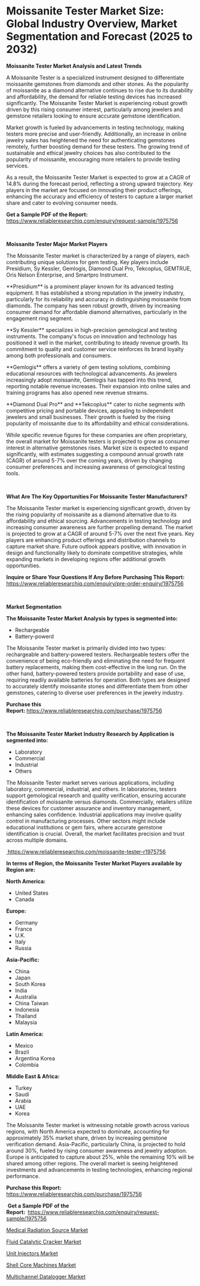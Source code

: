<p><h1>Moissanite Tester Market Size: Global Industry Overview, Market Segmentation and Forecast (2025 to 2032)</h1></p><p><strong>Moissanite Tester Market Analysis and Latest Trends</strong></p>
<p><p>A Moissanite Tester is a specialized instrument designed to differentiate moissanite gemstones from diamonds and other stones. As the popularity of moissanite as a diamond alternative continues to rise due to its durability and affordability, the demand for reliable testing devices has increased significantly. The Moissanite Tester Market is experiencing robust growth driven by this rising consumer interest, particularly among jewelers and gemstone retailers looking to ensure accurate gemstone identification.</p><p>Market growth is fueled by advancements in testing technology, making testers more precise and user-friendly. Additionally, an increase in online jewelry sales has heightened the need for authenticating gemstones remotely, further boosting demand for these testers. The growing trend of sustainable and ethical jewelry choices has also contributed to the popularity of moissanite, encouraging more retailers to provide testing services.</p><p>As a result, the Moissanite Tester Market is expected to grow at a CAGR of 14.8% during the forecast period, reflecting a strong upward trajectory. Key players in the market are focused on innovating their product offerings, enhancing the accuracy and efficiency of testers to capture a larger market share and cater to evolving consumer needs.</p></p>
<p><strong>Get a Sample PDF of the Report:&nbsp;</strong> <a href="https://www.reliableresearchiq.com/enquiry/request-sample/1975756?utm_campaign=1137&utm_medium=2&utm_source=Github&utm_content=ia&utm_term=20022025&utm_id=moissanite-tester">https://www.reliableresearchiq.com/enquiry/request-sample/1975756</a></p>
<p>&nbsp;</p>
<p><strong>Moissanite Tester Major Market Players</strong></p>
<p><p>The Moissanite Tester market is characterized by a range of players, each contributing unique solutions for gem testing. Key players include Presidium, Sy Kessler, Gemlogis, Diamond Dual Pro, Tekcoplus, GEMTRUE, Oris Nelson Enterprise, and Smartpro Instrument.</p><p>**Presidium** is a prominent player known for its advanced testing equipment. It has established a strong reputation in the jewelry industry, particularly for its reliability and accuracy in distinguishing moissanite from diamonds. The company has seen robust growth, driven by increasing consumer demand for affordable diamond alternatives, particularly in the engagement ring segment.</p><p>**Sy Kessler** specializes in high-precision gemological and testing instruments. The company's focus on innovation and technology has positioned it well in the market, contributing to steady revenue growth. Its commitment to quality and customer service reinforces its brand loyalty among both professionals and consumers.</p><p>**Gemlogis** offers a variety of gem testing solutions, combining educational resources with technological advancements. As jewelers increasingly adopt moissanite, Gemlogis has tapped into this trend, reporting notable revenue increases. Their expansion into online sales and training programs has also opened new revenue streams.</p><p>**Diamond Dual Pro** and **Tekcoplus** cater to niche segments with competitive pricing and portable devices, appealing to independent jewelers and small businesses. Their growth is fueled by the rising popularity of moissanite due to its affordability and ethical considerations.</p><p>While specific revenue figures for these companies are often proprietary, the overall market for Moissanite testers is projected to grow as consumer interest in alternative gemstones rises. Market size is expected to expand significantly, with estimates suggesting a compound annual growth rate (CAGR) of around 5-7% over the coming years, driven by changing consumer preferences and increasing awareness of gemological testing tools.</p></p>
<p>&nbsp;</p>
<p><strong>What Are The Key Opportunities For Moissanite Tester Manufacturers?</strong></p>
<p><p>The Moissanite Tester market is experiencing significant growth, driven by the rising popularity of moissanite as a diamond alternative due to its affordability and ethical sourcing. Advancements in testing technology and increasing consumer awareness are further propelling demand. The market is projected to grow at a CAGR of around 5-7% over the next five years. Key players are enhancing product offerings and distribution channels to capture market share. Future outlook appears positive, with innovation in design and functionality likely to dominate competitive strategies, while expanding markets in developing regions offer additional growth opportunities.</p></p>
<p><strong>Inquire or Share Your Questions If Any Before Purchasing This Report:</strong> <a href="https://www.reliableresearchiq.com/enquiry/pre-order-enquiry/1975756?utm_campaign=1137&utm_medium=2&utm_source=Github&utm_content=ia&utm_term=20022025&utm_id=moissanite-tester">https://www.reliableresearchiq.com/enquiry/pre-order-enquiry/1975756</a></p>
<p>&nbsp;</p>
<p><strong>Market Segmentation</strong></p>
<p><strong>The Moissanite Tester Market Analysis by types is segmented into:</strong></p>
<p><ul><li>Rechargeable</li><li>Battery-powerd</li></ul></p>
<p><p>The Moissanite Tester market is primarily divided into two types: rechargeable and battery-powered testers. Rechargeable testers offer the convenience of being eco-friendly and eliminating the need for frequent battery replacements, making them cost-effective in the long run. On the other hand, battery-powered testers provide portability and ease of use, requiring readily available batteries for operation. Both types are designed to accurately identify moissanite stones and differentiate them from other gemstones, catering to diverse user preferences in the jewelry industry.</p></p>
<p><strong>Purchase this Report:&nbsp;</strong><a href="https://www.reliableresearchiq.com/purchase/1975756?utm_campaign=1137&utm_medium=2&utm_source=Github&utm_content=ia&utm_term=20022025&utm_id=moissanite-tester">https://www.reliableresearchiq.com/purchase/1975756</a></p>
<p>&nbsp;</p>
<p><strong>The Moissanite Tester Market Industry Research by Application is segmented into:</strong></p>
<p><ul><li>Laboratory</li><li>Commercial</li><li>Industrial</li><li>Others</li></ul></p>
<p><p>The Moissanite Tester market serves various applications, including laboratory, commercial, industrial, and others. In laboratories, testers support gemological research and quality verification, ensuring accurate identification of moissanite versus diamonds. Commercially, retailers utilize these devices for customer assurance and inventory management, enhancing sales confidence. Industrial applications may involve quality control in manufacturing processes. Other sectors might include educational institutions or gem fairs, where accurate gemstone identification is crucial. Overall, the market facilitates precision and trust across multiple domains.</p></p>
<p><a href="https://www.reliableresearchiq.com/moissanite-tester-r1975756?utm_campaign=1137&utm_medium=2&utm_source=Github&utm_content=ia&utm_term=20022025&utm_id=moissanite-tester">&nbsp;https://www.reliableresearchiq.com/moissanite-tester-r1975756</a></p>
<p><strong>In terms of Region, the Moissanite Tester Market Players available by Region are:</strong></p>
<p>
    <p> <strong> North America: </strong>
        <ul>
            <li>United States</li>
            <li>Canada</li>
        </ul>
        </p> 
    <p> <strong> Europe: </strong>
        <ul>
            <li>Germany</li>
            <li>France</li>
            <li>U.K.</li>
            <li>Italy</li>
            <li>Russia</li>
        </ul>
        </p> 
    <p> <strong> Asia-Pacific: </strong>
        <ul>
            <li>China</li>
            <li>Japan</li>
            <li>South Korea</li>
            <li>India</li>
            <li>Australia</li>
            <li>China Taiwan</li>
            <li>Indonesia</li>
            <li>Thailand</li>
            <li>Malaysia</li>
        </ul>
        </p> 
    <p> <strong> Latin America: </strong>
        <ul>
            <li>Mexico</li>
            <li>Brazil</li>
            <li>Argentina Korea</li>
            <li>Colombia</li>
        </ul>
        </p> 
    <p> <strong> Middle East & Africa: </strong>
        <ul>
            <li>Turkey</li>
            <li>Saudi</li>
            <li>Arabia</li>
            <li>UAE</li>
            <li>Korea</li>
        </ul>
    </p>
    </p>
<p><p>The Moissanite Tester market is witnessing notable growth across various regions, with North America expected to dominate, accounting for approximately 35% market share, driven by increasing gemstone verification demand. Asia-Pacific, particularly China, is projected to hold around 30%, fueled by rising consumer awareness and jewelry adoption. Europe is anticipated to capture about 25%, while the remaining 10% will be shared among other regions. The overall market is seeing heightened investments and advancements in testing technologies, enhancing regional performance.</p></p>
<p><strong>Purchase this Report: </strong><a href="https://www.reliableresearchiq.com/purchase/1975756?utm_campaign=1137&utm_medium=2&utm_source=Github&utm_content=ia&utm_term=20022025&utm_id=moissanite-tester">https://www.reliableresearchiq.com/purchase/1975756</a></p>
<p>&nbsp;<strong>Get a Sample PDF of the Report:&nbsp;&nbsp;</strong><a href="https://www.reliableresearchiq.com/enquiry/request-sample/1975756?utm_campaign=1137&utm_medium=2&utm_source=Github&utm_content=ia&utm_term=20022025&utm_id=moissanite-tester">https://www.reliableresearchiq.com/enquiry/request-sample/1975756</a></p>
<p><strong></strong></p>
<p><p><a href="https://github.com/naomaroaoonv/Market-Research-Report-List-1/blob/main/medical-radiation-source-market.md?utm_campaign=1137&utm_medium=2&utm_source=Github&utm_content=ia&utm_term=20022025&utm_id=moissanite-tester">Medical Radiation Source Market</a></p><p><a href="https://github.com/guyotkiferhi/Market-Research-Report-List-1/blob/main/fluid-catalytic-cracker-market.md?utm_campaign=1137&utm_medium=2&utm_source=Github&utm_content=ia&utm_term=20022025&utm_id=moissanite-tester">Fluid Catalytic Cracker Market</a></p><p><a href="https://github.com/zoccohaniech/Market-Research-Report-List-1/blob/main/unit-injectors-market.md?utm_campaign=1137&utm_medium=2&utm_source=Github&utm_content=ia&utm_term=20022025&utm_id=moissanite-tester">Unit Injectors Market</a></p><p><a href="https://github.com/ancsyanagha/Market-Research-Report-List-1/blob/main/shell-core-machines-market.md?utm_campaign=1137&utm_medium=2&utm_source=Github&utm_content=ia&utm_term=20022025&utm_id=moissanite-tester">Shell Core Machines Market</a></p><p><a href="https://github.com/ansanokajabi/Market-Research-Report-List-1/blob/main/multichannel-datalogger-market.md?utm_campaign=1137&utm_medium=2&utm_source=Github&utm_content=ia&utm_term=20022025&utm_id=moissanite-tester">Multichannel Datalogger Market</a></p></p>